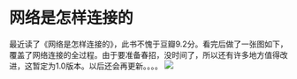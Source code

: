 # 网络是怎样连接的
最近读了《网络是怎样连接的》，此书不愧于豆瓣9.2分。看完后做了一张图如下，覆盖了网络连接的全过程。由于要准备春招，没时间了，所以还有许多地方值得改进，这暂定为1.0版本。以后还会再更新。。。。
![](https://pic2.zhimg.com/80/v2-d94ae9018a75ba4770271c979bb547b1_720w.jpg)
